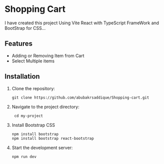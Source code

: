 # Shopping Cart

I have created this project Using Vite React with TypeScript FrameWork and BootStrap for CSS...


## Features

* Adding or Removing Item from Cart
* Select Multiple items

## Installation
1. Clone the repository:

   ```shell
   git clone https://github.com/abubakrsaddique/Shopping-cart.git

2. Navigate to the project directory:

   ```shell
    cd my-project

3. Install Bootstrap CSS

   ```shell
   npm install bootstrap
   npm install bootstrap react-bootstrap

4. Start the development server:
    ```shell
   npm run dev


